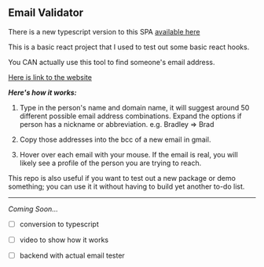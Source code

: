 ## Email Validator

There is a new typescript version to this SPA [available here](https://github.com/bidpivot/email-validator-typescript)

This is a basic react project that I used to test out some basic react hooks.

You CAN actually use this tool to find someone's email address. 

[Here is link to the website](https://bidpivot.github.io/email-validator-react/)


***Here's how it works:***

1. Type in the person's name and domain name, it will suggest around 50 different possible email address combinations. Expand the options if person has a nickname or abbreviation. e.g. Bradley => Brad

2.  Copy those addresses into the bcc of a new email in gmail.  

3.  Hover over each email with your mouse.  If the email is real, you will likely see a profile of the person you are trying to reach.

This repo is also useful if you want to test out a new package or demo something; you can use it it without having to build yet another to-do list.

---

*Coming Soon...*
- [ ] conversion to typescript
- [ ]  video to show how it works
- [ ] backend with actual email tester 


